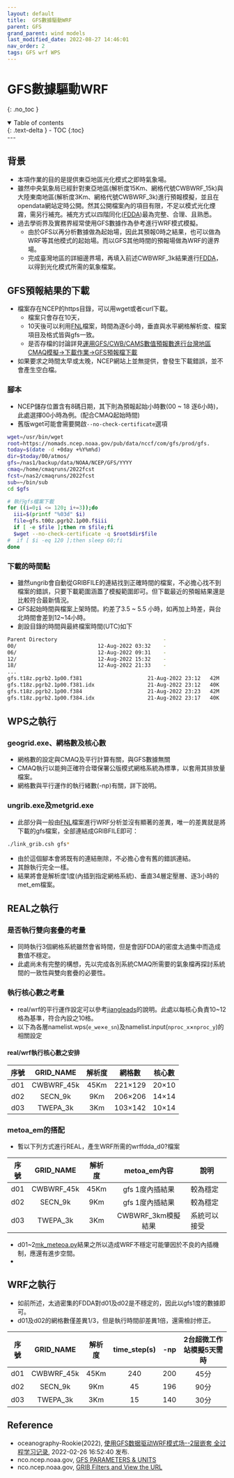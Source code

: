 ```yaml
---
layout: default
title:  GFS數據驅動WRF
parent: GFS
grand_parent: wind models
last_modified_date: 2022-08-27 14:46:01
nav_order: 2
tags: GFS wrf WPS
---
```


# GFS數據驅動WRF
{: .no_toc }

<details open markdown="block">
  <summary>
    Table of contents
  </summary>
  {: .text-delta }
- TOC
{:toc}
</details>
---

## 背景

- 本項作業的目的是提供東亞地區光化模式之即時氣象場。
- 雖然中央氣象局已經針對東亞地區(解析度15Km、網格代號CWBWRF_15k)與大陸東南地區(解析度3Km、網格代號CWBWRF_3k)進行預報模擬，並且在opendata網站定時公開。然其公開檔案內的項目有限，不足以模式光化煙霧，需另行補充。補充方式以四階同化([FDDA][FDDA])最為完整、合理、且熟悉。
- 過去學術界及實務界經常使用GFS數據作為參考進行WRF模式模擬。
  - 由於GFS以再分析數據做為起始場，因此其預報0時之結果，也可以做為WRF等其他模式的起始場。而以GFS其他時間的預報場做為WRF的邊界場。
  - 完成臺灣地區的詳細邊界場，再填入前述CWBWRF_3k結果進行[FDDA][FDDA]，以得到光化模式所需的氣象檔案。

## GFS預報結果的下載

- 檔案存在NCEP的https目錄，可以用wget或者curl下載。
  - 檔案只會存在10天，
  - 10天後可以利用[FNL][fnl]檔案，時間為逐6小時，垂直與水平網格解析度、檔案項目及格式皆與gfs一致。
  - 是否存檔的討論詳見[運用GFS/CWB/CAMS數值預報數進行台灣地區CMAQ模擬->下載作業->GFS預報檔下載](https://sinotec2.github.io/Focus-on-Air-Quality/GridModels/ForecastSystem/1.CMAQ_fcst/#gfs預報檔下載)
- 如果要求之時間太早或太晚，NCEP網站上並無提供，會發生下載錯誤，並不會產生空白檔。

### 腳本

- NCEP儲存位置含有8碼日期，其下則為預報起始小時數(00 ~ 18 逐6小時)，此處選擇00小時為例。(配合CMAQ起始時間)
- 舊版wget可能會需要開啟`--no-check-certificate`選項

```bash
wget=/usr/bin/wget
root=https://nomads.ncep.noaa.gov/pub/data/nccf/com/gfs/prod/gfs.
today=$(date -d +0day +%Y%m%d)
dir=$today/00/atmos/
gfs=/nas1/backup/data/NOAA/NCEP/GFS/YYYY
cmaq=/home/cmaqruns/2022fcst
fcst=/nas2/cmaqruns/2022fcst
sub=~/bin/sub
cd $gfs

# 執行gfs檔案下載
for ((i=0;i <= 120; i+=3));do
  iii=$(printf "%03d" $i)
  file=gfs.t00z.pgrb2.1p00.f$iii
  if [ -e $file ];then rm $file;fi
  $wget --no-check-certificate -q $root$dir$file
#  if [ $i -eq 120 ];then sleep 60;fi
done
```

### 下載的時間點

- 雖然ungrib會自動從GRIBFILE的連結找到正確時間的檔案，不必擔心找不到檔案的錯誤，只要下載範圍涵蓋了模擬範圍即可。但下載最近的預報結果還是比較符合最新情況。
- GFS起始時間與檔案上架時間。約差了3.5 ~ 5.5 小時，如再加上時差，與台北時間會差到12~14小時。
- 創設目錄的時間與最終檔案時間(UTC)如下

```bash
Parent Directory                                  -   
00/                          12-Aug-2022 03:32    -   
06/                          12-Aug-2022 09:31    -   
12/                          12-Aug-2022 15:32    -   
18/                          12-Aug-2022 21:33    -   
...
gfs.t18z.pgrb2.1p00.f381                     21-Aug-2022 23:12   42M  
gfs.t18z.pgrb2.1p00.f381.idx                 21-Aug-2022 23:12   40K  
gfs.t18z.pgrb2.1p00.f384                     21-Aug-2022 23:23   42M  
gfs.t18z.pgrb2.1p00.f384.idx                 21-Aug-2022 23:17   40K  
```

## WPS之執行

### geogrid.exe、網格數及核心數

- 網格數的設定與CMAQ及平行計算有關，與GFS數據無關
- CMAQ執行以能夠正確符合環保署公版模式網格系統為標準，以套用其排放量檔案。
- 網格數與平行運作的執行緒數(-np)有關，詳下說明。

### ungrib.exe及metgrid.exe

- 此部分與一般由[FNL][fnl]檔案進行WRF分析並沒有顯著的差異，唯一的差異就是將下載的gfs檔案，全部連結成GRIBFILE即可：

```bash
./link_grib.csh gfs*
```

- 由於這個腳本會將既有的連結刪除，不必擔心會有舊的錯誤連結。
- 其餘執行完全一樣。
- 結果將會是解析度1度(內插到指定網格系統)、垂直34層定壓層、逐3小時的met_em檔案。

## REAL之執行

### 是否執行雙向套疊的考量

- 同時執行3個網格系統雖然會省時間，但是會因FDDA的密度太過集中而造成數值不穩定。
- 此處尚未有完整的構想，先以完成各別系統CMAQ所需要的氣象檔再探討系統間的一致性與雙向套疊的必要性。

### 執行核心數之考量

- real/wrf的平行運作設定可以參考[jiangleads][jiangleads]的說明。此處以每核心負責10~12格為基準，符合內設之10格。
- 以下為各層namelist.wps(`e_we`&times;`e_sn`)及namelist.input(`nproc_x`&times;`nproc_y`)的相關設定

#### real/wrf執行核心數之安排

序號|GRID_NAME|解析度|網格數|核心數
:-:|:-:|:-:|:-:|:-:
d01|CWBWRF_45k|45Km|221&times;129|20&times;10
d02|SECN_9k|9Km|206&times;206|14&times;14
d03|TWEPA_3k|3Km|103&times;142|10&times;14

### metoa_em的搭配

- 暫以下列方式進行REAL，產生WRF所需的wrffdda_d0?檔案

序號|GRID_NAME|解析度|metoa_em內容|說明  
:-:|:-:|:-:|:-:|-
d01|CWBWRF_45k|45Km|gfs 1度內插結果|較為穩定
d02|SECN_9k|9Km|gfs 1度內插結果|較為穩定
d03|TWEPA_3k|3Km|CWBWRF_3km模擬結果|系統可以接受

- d01~2[mk_meteoa.py]()結果之所以造成WRF不穩定可能肇因於不良的內插機制，應還有進步空間。
- 
## WRF之執行

- 如前所述，太過密集的FDDA對d01及d02是不穩定的，因此以gfs1度的數據即可。
- d01及d02的網格數僅差異1/3，但是執行時間卻差異1倍，還需檢討修正。

序號|GRID_NAME|解析度|time_step(s)|-np|2台超微工作站模擬5天需時  
:-:|:-:|:-:|:-:|:-:|:-:
d01|CWBWRF_45k|45Km|240|200|45分
d02|SECN_9k|9Km|45|196|90分
d03|TWEPA_3k|3Km|15|140|30分

## Reference

- oceanography-Rookie(2022), [使用GFS数据驱动WRF模式场--2层嵌套 全过程学习记录](https://blog.csdn.net/weixin_44237337/article/details/123152177),  2022-02-26 16:52:40 发布.
- nco.ncep.noaa.gov, [GFS PARAMETERS & UNITS](https://www.nco.ncep.noaa.gov/pmb/docs/on388/table2.html)
- nco.ncep.noaa.gov, [GRIB Filters and View the URL](https://nomads.ncep.noaa.gov/cgi-bin/filter_gfs_1p00.pl?dir=%2Fgfs.20220804%2F00%2Fatmos)

[FDDA]: <https://zh.wikipedia.org/zh-tw/数据同化> "數據同化，或稱資料同化，是通過數學模型擬合觀測數據的一種漸進方式，通常用於複雜系統的建模和動態預報。"
[jiangleads]: <https://www.cnblogs.com/jiangleads/p/12885651.html> "WRF rsl.out文件研究Q1 我应该使用几个处理器来运行wrf.exe?，此處取每核心10~11網格，WRF內設>=10"
[fnl]: <https://rda.ucar.edu/datasets/ds083.2/> "NCEP FNL Operational Model Global Tropospheric Analyses, continuing from July 1999"
